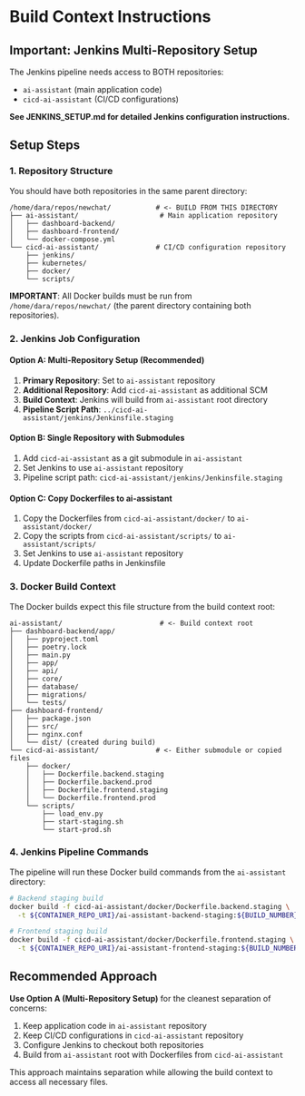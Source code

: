 # Build Context Instructions

## Important: Jenkins Multi-Repository Setup

The Jenkins pipeline needs access to BOTH repositories:
- `ai-assistant` (main application code)
- `cicd-ai-assistant` (CI/CD configurations)

**See JENKINS_SETUP.md for detailed Jenkins configuration instructions.**

## Setup Steps

### 1. Repository Structure
You should have both repositories in the same parent directory:
```
/home/dara/repos/newchat/           # <- BUILD FROM THIS DIRECTORY
├── ai-assistant/                    # Main application repository
│   ├── dashboard-backend/
│   ├── dashboard-frontend/
│   └── docker-compose.yml
└── cicd-ai-assistant/              # CI/CD configuration repository
    ├── jenkins/
    ├── kubernetes/
    ├── docker/
    └── scripts/
```

**IMPORTANT**: All Docker builds must be run from `/home/dara/repos/newchat/` (the parent directory containing both repositories).

### 2. Jenkins Job Configuration

#### Option A: Multi-Repository Setup (Recommended)
1. **Primary Repository**: Set to `ai-assistant` repository
2. **Additional Repository**: Add `cicd-ai-assistant` as additional SCM
3. **Build Context**: Jenkins will build from `ai-assistant` root directory
4. **Pipeline Script Path**: `../cicd-ai-assistant/jenkins/Jenkinsfile.staging`

#### Option B: Single Repository with Submodules
1. Add `cicd-ai-assistant` as a git submodule in `ai-assistant`
2. Set Jenkins to use `ai-assistant` repository
3. Pipeline script path: `cicd-ai-assistant/jenkins/Jenkinsfile.staging`

#### Option C: Copy Dockerfiles to ai-assistant
1. Copy the Dockerfiles from `cicd-ai-assistant/docker/` to `ai-assistant/docker/`
2. Copy the scripts from `cicd-ai-assistant/scripts/` to `ai-assistant/scripts/`
3. Set Jenkins to use `ai-assistant` repository
4. Update Dockerfile paths in Jenkinsfile

### 3. Docker Build Context

The Docker builds expect this file structure from the build context root:
```
ai-assistant/                        # <- Build context root
├── dashboard-backend/app/
│   ├── pyproject.toml
│   ├── poetry.lock
│   ├── main.py
│   ├── app/
│   ├── api/
│   ├── core/
│   ├── database/
│   ├── migrations/
│   └── tests/
├── dashboard-frontend/
│   ├── package.json
│   ├── src/
│   ├── nginx.conf
│   └── dist/ (created during build)
└── cicd-ai-assistant/              # <- Either submodule or copied files
    ├── docker/
    │   ├── Dockerfile.backend.staging
    │   ├── Dockerfile.backend.prod
    │   ├── Dockerfile.frontend.staging
    │   └── Dockerfile.frontend.prod
    └── scripts/
        ├── load_env.py
        ├── start-staging.sh
        └── start-prod.sh
```

### 4. Jenkins Pipeline Commands

The pipeline will run these Docker build commands from the `ai-assistant` directory:
```bash
# Backend staging build
docker build -f cicd-ai-assistant/docker/Dockerfile.backend.staging \
  -t ${CONTAINER_REPO_URI}/ai-assistant-backend-staging:${BUILD_NUMBER} .

# Frontend staging build  
docker build -f cicd-ai-assistant/docker/Dockerfile.frontend.staging \
  -t ${CONTAINER_REPO_URI}/ai-assistant-frontend-staging:${BUILD_NUMBER} .
```

## Recommended Approach

**Use Option A (Multi-Repository Setup)** for the cleanest separation of concerns:

1. Keep application code in `ai-assistant` repository
2. Keep CI/CD configurations in `cicd-ai-assistant` repository  
3. Configure Jenkins to checkout both repositories
4. Build from `ai-assistant` root with Dockerfiles from `cicd-ai-assistant`

This approach maintains separation while allowing the build context to access all necessary files.